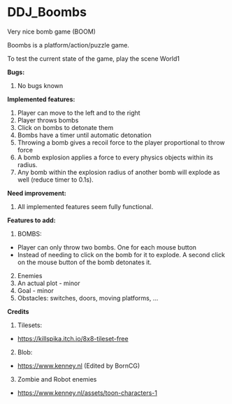 # DDJ_Boombs
Very nice bomb game (BOOM)

Boombs is a platform/action/puzzle game.

To test the current state of the game, play the scene World1

**Bugs:**
1. No bugs known

**Implemented features:**
1. Player can move to the left and to the right
2. Player throws bombs
3. Click on bombs to detonate them
4. Bombs have a timer until automatic detonation
5. Throwing a bomb gives a recoil force to the player proportional to throw force
6. A bomb explosion applies a force to every physics objects within its radius.
7. Any bomb within the explosion radius of another bomb will explode as well (reduce timer to 0.1s).

**Need improvement:**
1. All implemented features seem fully functional.

**Features to add:**
1. BOMBS:
* Player can only throw two bombs. One for each mouse button
* Instead of needing to click on the bomb for it to explode. A second click on the mouse button of the bomb detonates it.
2. Enemies
3. An actual plot - minor
4. Goal - minor
5. Obstacles: switches, doors, moving platforms, ...

**Credits**
1. Tilesets:
* https://killspika.itch.io/8x8-tileset-free
2. Blob:
* https://www.kenney.nl (Edited by BornCG)
3. Zombie and Robot enemies
* https://www.kenney.nl/assets/toon-characters-1